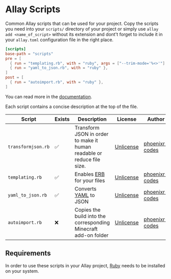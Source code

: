 # Allay Scripts

Common Allay scripts that can be used for your project. Copy the scripts you
need into your `scripts/` directory of your project or simply use
`allay add <name_of_script>` without its extension and dont't forget to include
it in your `allay.toml` configuration file in the right place.

```toml
[scripts]
base-path = "scripts"
pre = [
  { run = "templating.rb", with = "ruby", args = ["--trim-mode='%<>'"] },
  { run = "yaml_to_json.rb", with = "ruby" },
]
post = [
  { run = "autoimport.rb", with = "ruby" },
]
```

You can read more in the [documentation](https://allay.github.io/docs/scripts.html).

Each script contains a concise description at the top of the file.

Script             | Exists | Description                                                              | License                                                     | Author <!-- full name or username with optional link to homepage or profile -->
-------------------|--------|--------------------------------------------------------------------------|-------------------------------------------------------------|--------------------------------------------------------------------------------
`transformjson.rb` | ✅     | Transform JSON in order to make it human readable or reduce file size.     | [Unlicense](https://choosealicense.com/licenses/unlicense/) | [phoenixr-codes](https://github.com/phoenixr-codes)
`templating.rb`    | ✅     | Enables [ERB](https://github.com/ruby/erb) for your files                | [Unlicense](https://choosealicense.com/licenses/unlicense/) | [phoenixr-codes](https://github.com/phoenixr-codes)
`yaml_to_json.rb`  | ✅     | Converts [YAML](https://yaml.org/) to JSON                               | [Unlicense](https://choosealicense.com/licenses/unlicense/) | [phoenixr-codes](https://github.com/phoenixr-codes)
`autoimport.rb`    | ❌     | Copies the build into the corresponding Minecraft add-on folder          | [Unlicense](https://choosealicense.com/licenses/unlicense/) | [phoenixr-codes](https://github.com/phoenixr-codes)


## Requirements

In order to use these scripts in your Allay project,
[Ruby](https://www.ruby-lang.org/) needs to be installed on your system.

